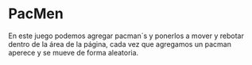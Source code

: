 # PacMen
En este juego podemos agregar pacman´s y ponerlos a mover y rebotar dentro de la área de la página, cada vez que agregamos un pacman aperece y se mueve de forma aleatoria.
